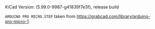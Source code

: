 KiCad Version: (5.99.0-9987-g41839f7e3f), release build

<code>ARDUINO PRO MICRO.STEP</code> taken from https://grabcad.com/library/arduino-pro-micro-1.
